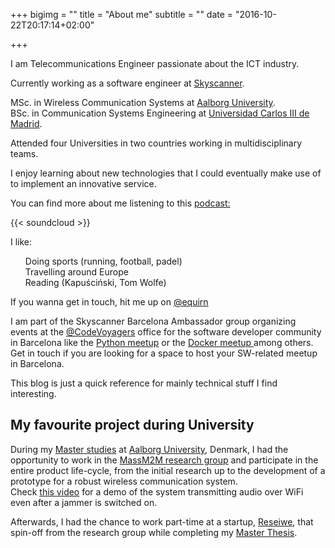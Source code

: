 +++
bigimg = ""
title = "About me"
subtitle = ""
date = "2016-10-22T20:17:14+02:00"

+++

<p class="about-text">
<span class="fa fa-wifi about-icon"></span>
I am Telecommunications Engineer passionate about the ICT industry.
</p>

<p class="about-text">
<span class="fa fa-briefcase about-icon"></span>
Currently working as a software engineer at <a href="http://skyscanner.net">Skyscanner</a>.</p>

<p class="about-text">
<span class="fa fa-graduation-cap about-icon"></span>
MSc. in Wireless Communication Systems at <a href="https://aau.dk">Aalborg University</a>. <br>
BSc. in Communication Systems Engineering at <a href="https://uc3m.es">Universidad Carlos III de Madrid</a>.
</p>

<p class="about-text">
<span class="fa fa-globe about-icon"></span> Attended four Universities in two countries working in multidisciplinary teams.
</p>

<p class="about-text">
<span class="fa fa-check about-icon"></span> I enjoy learning about new technologies that I could eventually make use of to implement an innovative service.
</p>

<p class="about-text">
<span class="fa fa-headphones about-icon"></span>  You can find more about me listening to this <a href="https://soundcloud.com/code-voyagers/episode-4-a-graduates-journey">podcast:</a></p>

{{< soundcloud >}}

<p class="about-text">
<span class="fa fa-heart about-icon"></span>  I like:
<ul style="list-style: none; padding-right: 10em">
<li><span class="fa fa-soccer-ball-o"></span> Doing sports (running, football, padel) </li>
<li> <span class="fa fa-plane"></span> Travelling around Europe </li>
<li> <span class="fa fa-book"></span> Reading (Kapuściński, Tom Wolfe) </li>
</p>
</ul>

<p class="about-text">
<span class="fa fa-twitter about-icon"></span> If you wanna get in touch, hit me up on <a href="https://twitter.com/eqirn">@equirn </a>
</p>

<p class="about-text">
<span class="fa fa-group about-icon"></span>  I am part of the Skyscanner Barcelona Ambassador group organizing events at the <a href="https://twitter.com/codevoyagers">@CodeVoyagers</a> office for the software developer community in Barcelona like the <a href="http://www.meetup.com/es-ES/python-185/">Python meetup</a> or the <a href="https://www.meetup.com/docker-barcelona-spain/">Docker meetup </a> among others. Get in touch if you are looking for a space to host your SW-related meetup in Barcelona.
</p>

<p class="about-text">
<span class="fa fa-exchange about-icon"></span> This blog is just a quick reference for mainly technical stuff I find interesting.
</p>

My favourite project during University
--------------------------------------

During my [Master studies](http://www.en.aau.dk/education/master/wireless-communication-systems) at [Aalborg University](http://www.en.aau.dk/), Denmark, I had the opportunity to work in the [MassM2M research group](http://massm2m.es.aau.dk/) and participate in the entire product life-cycle, from the initial research up to the development of a prototype for a robust wireless communication system.<br>
Check [this video](https://vimeo.com/66733915) for a demo of the system transmitting audio over WiFi even after a jammer is switched on.

Afterwards, I had the chance to work part-time at a startup, [Reseiwe](http://reseiwe.com/), that spin-off from the research group while completing my [Master Thesis](http://projekter.aau.dk/projekter/files/198541091/main_report_4_june.pdf).
